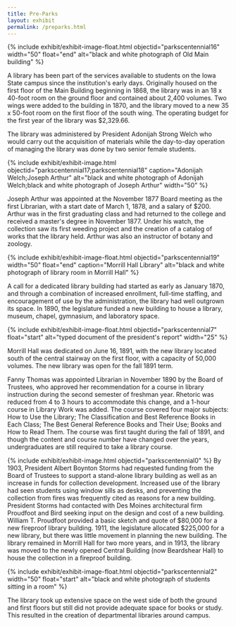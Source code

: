 ```yaml
---
title: Pre-Parks
layout: exhibit
permalink: /preparks.html
---
```


{% include exhibit/exhibit-image-float.html objectid="parkscentennial16" width="50" float="end" alt="black and white photograph of Old Main building" %}

A library has been part of the services available to students on the Iowa State campus since the institution's early days. Originally housed on the first floor of the Main Building beginning in 1868, the library was in an 18 x 40-foot room on the ground floor and contained about 2,400 volumes. Two wings were added to the building in 1870, and the library moved to a new 35 x 50-foot room on the first floor of the south wing. The operating budget for the first year of the library was $2,329.66.

The library was administered by President Adonijah Strong Welch who would carry out the acquisition of materials while the day-to-day operation of managing the library was done by two senior female students.

{% include exhibit/exhibit-image.html objectid="parkscentennial17;parkscentennial18" caption="Adonijah Welch;Joseph Arthur" alt="black and white photograph of Adonijah Welch;black and white photograph of Joseph Arthur" width="50" %}

Joseph Arthur was appointed at the November 1877 Board meeting as the first Librarian, with a start date of March 1, 1878, and a salary of $200. Arthur was in the first graduating class and had returned to the college and received a master's degree in November 1877. Under his watch, the collection saw its first weeding project and the creation of a catalog of works that the library held. Arthur was also an instructor of botany and zoology.

{% include exhibit/exhibit-image-float.html objectid="parkscentennial19" width="50" float="end" caption="Morrill Hall Library" alt="black and white photograph of library room in Morrill Hall" %}

A call for a dedicated library building had started as early as January 1870, and through a combination of increased enrollment, full-time staffing, and encouragement of use by the administration, the library had well outgrown its space. In 1890, the legislature funded a new building to house a library, museum, chapel, gymnasium, and laboratory space. 

{% include exhibit/exhibit-image-float.html objectid="parkscentennial7" float="start" alt="typed document of the president's report" width="25" %}

Morrill Hall was dedicated on June 16, 1891, with the new library located south of the central stairway on the first floor, with a capacity of 50,000 volumes. The new library was open for the fall 1891 term. 

Fanny Thomas was appointed Librarian in November 1890 by the Board of Trustees, who approved her recommendation for a course in library instruction during the second semester of freshman year. Rhetoric was reduced from 4 to 3 hours to accommodate this change, and a 1-hour course in Library Work was added. The course covered four major subjects: How to Use the Library; The Classification and Best Reference Books in Each Class; The Best General Reference Books and Their Use; Books and How to Read Them. The course was first taught during the fall of 1891, and though the content and course number have changed over the years, undergraduates are still required to take a library course.

{% include exhibit/exhibit-image.html objectid="parkscentennial0" %}
By 1903, President Albert Boynton Storms had requested funding from the Board of Trustees to support a stand-alone library building as well as an increase in funds for collection development. Increased use of the library had seen students using window sills as desks, and preventing the collection from fires was frequently cited as reasons for a new building. President Storms had contacted with Des Moines architectural firm Proudfoot and Bird seeking input on the design and cost of a new building. William T. Proudfoot provided a basic sketch and quote of $80,000 for a new fireproof library building. 1911, the legislature allocated $225,000 for a new library, but there was little movement in planning the new building. The library remained in Morrill Hall for two more years, and in 1913, the library was moved to the newly opened Central Building (now Beardshear Hall) to house the collection in a fireproof building.

{% include exhibit/exhibit-image-float.html objectid="parkscentennial2" width="50" float="start"  alt="black and white photograph of students sitting in a room" %}

The library took up extensive space on the west side of both the ground and first floors but still did not provide adequate space for books or study. This resulted in the creation of departmental libraries around campus. 